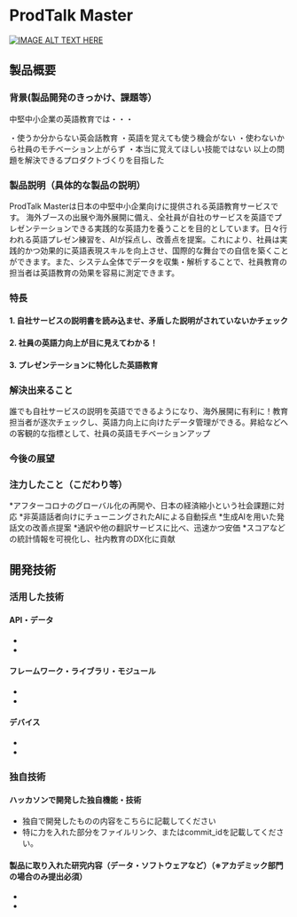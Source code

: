 # ProdTalk Master

[![IMAGE ALT TEXT HERE](https://jphacks.com/wp-content/uploads/2023/07/JPHACKS2023_ogp.png)](https://www.youtube.com/watch?v=yYRQEdfGjEg)


## 製品概要
### 背景(製品開発のきっかけ、課題等）
中堅中小企業の英語教育では・・・

・使うか分からない英会話教育
	・英語を覚えても使う機会がない
	・使わないから社員のモチベーション上がらず
	・本当に覚えてほしい技能ではない
以上の問題を解決できるプロダクトづくりを目指した

### 製品説明（具体的な製品の説明）
ProdTalk Masterは日本の中堅中小企業向けに提供される英語教育サービスです。
海外ブースの出展や海外展開に備え、全社員が自社のサービスを英語でプレゼンテーションできる実践的な英語力を養うことを目的としています。日々行われる英語プレゼン練習を、AIが採点し、改善点を提案。これにより、社員は実践的かつ効果的に英語表現スキルを向上させ、国際的な舞台での自信を築くことができます。また、システム全体でデータを収集・解析することで、社員教育の担当者は英語教育の効果を容易に測定できます。
### 特長
#### 1. 自社サービスの説明書を読み込ませ、矛盾した説明がされていないかチェック
#### 2. 社員の英語力向上が目に見えてわかる！
#### 3. プレゼンテーションに特化した英語教育

### 解決出来ること
誰でも自社サービスの説明を英語でできるようになり、海外展開に有利に！教育担当者が逐次チェックし、英語力向上に向けたデータ管理ができる。昇給などへの客観的な指標として、社員の英語モチベーションアップ

### 今後の展望

### 注力したこと（こだわり等）
*アフターコロナのグローバル化の再開や、日本の経済縮小という社会課題に対応
*非英語話者向けにチューニングされたAIによる自動採点
*生成AIを用いた発話文の改善点提案
*通訳や他の翻訳サービスに比べ、迅速かつ安価
*スコアなどの統計情報を可視化し、社内教育のDX化に貢献 

## 開発技術
### 活用した技術
#### API・データ
* 
* 

#### フレームワーク・ライブラリ・モジュール
* 
* 

#### デバイス
* 
* 

### 独自技術
#### ハッカソンで開発した独自機能・技術
* 独自で開発したものの内容をこちらに記載してください
* 特に力を入れた部分をファイルリンク、またはcommit_idを記載してください。

#### 製品に取り入れた研究内容（データ・ソフトウェアなど）（※アカデミック部門の場合のみ提出必須）
* 
* 
